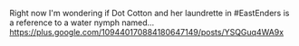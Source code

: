 Right now I'm wondering if Dot Cotton and her laundrette in #EastEnders is a reference to a water nymph named… https://plus.google.com/109440170884180647149/posts/YSQGuq4WA9x